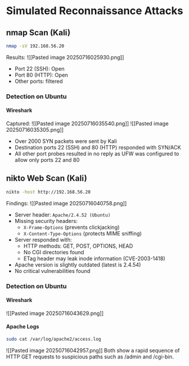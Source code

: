 # Simulated Reconnaissance Attacks
## nmap Scan (Kali)
```bash
nmap -sV 192.168.56.20
```

Results:
![[Pasted image 20250716025930.png]]
- Port 22 (SSH): Open
- Port 80 (HTTP): Open
- Other ports: filtered
### Detection on Ubuntu
#### Wireshark
Captured:
![[Pasted image 20250716035540.png]]
![[Pasted image 20250716035305.png]]
- Over 2000 SYN packets were sent by Kali
- Destination ports 22 (SSH) and 80 (HTTP) responded with SYN/ACK
- All other port probes resulted in no reply as UFW was configured to allow only ports 22 and 80

## nikto Web Scan (Kali)
```bash
nikto -host http://192.168.56.20
```
Findings:
![[Pasted image 20250716040758.png]]
- Server header: `Apache/2.4.52 (Ubuntu)`
- Missing security headers:
    - `X-Frame-Options` (prevents clickjacking)
    - `X-Content-Type-Options` (protects MIME sniffing)
- Server responded with:
    - HTTP methods: GET, POST, OPTIONS, HEAD
    - No CGI directories found
    - ETag header may leak inode information (CVE-2003-1418)
- Apache version is slightly outdated (latest is 2.4.54)
- No critical vulnerabilities found
### Detection on Ubuntu
#### Wireshark
![[Pasted image 20250716043629.png]]
#### Apache Logs
``` bash
sudo cat /var/log/apache2/access.log
```
![[Pasted image 20250716042957.png]]
Both show a rapid sequence of HTTP GET requests to suspicious paths such as /admin and /cgi-bin.


